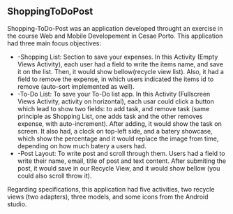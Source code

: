 <h2>ShoppingToDoPost</h2>

<p>Shopping-ToDo-Post was an application developed throught an exercise in the course Web and Mobile Developement in Cesae Porto.
This application had three main focus objectives:</p>
<ul>
  <li>
    -Shopping List: 
	  Section to save your expenses.
	    In this Activity (Empty Views Activity), each user had a field to write the items name, and save it on the list. Then, it would show bellow(recycle view list). Also, it had a field to remove the expense, in which users indicated the items id to remove (auto-sort implemented as well).
  </li>
  <li>
    -To-Do List: 
	  To save your To-Do list app.
	    In this Activity (Fullscreen Views Activity, activity on horizontal), each usar could click a button which lead to show two fields: to add task, and remove task (same principle as Shopping List, one adds task and the other removes expense, with auto-increment). After adding, it would show the task on screen. It also had, a clock on top-left side, and a batery showcase, which show the percentage and it would replace the image from time, depending on how much batery a users had.
  </li>

  <li>
    -Post Layout: 
	  To write post and scroll through them.
	    Users had a field to write their name, email, title of post and text content. After submiting the post, it would save in our Recycle View, and it would show bellow (you could also scroll throw it).
  </li>
</ul>

<p>Regarding specifications, this application had five activities, two recycle views (two adapters), three models, and some icons from the Android studio.</p>
